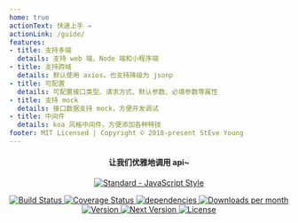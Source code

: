 ```yaml
---
home: true
actionText: 快速上手 →
actionLink: /guide/
features:
- title: 支持多端
  details: 支持 web 端、Node 端和小程序端
- title: 支持跨域
  details: 默认使用 axios，也支持降级为 jsonp
- title: 可配置
  details: 可配置接口类型、请求方式、默认参数、必填参数等属性
- title: 支持 mock
  details: 接口数据支持 mock，方便开发调试
- title: 中间件
  details: koa 风格中间件，方便添加各种特技
footer: MIT Licensed | Copyright © 2018-present StEve Young
---
```


<h4 align="center">让我们优雅地调用 api~</h4>

<p align="center">
    <a href="https://github.com/feross/standard" target="_blank">
        <img :src="$withBase('/standard.svg')" alt="Standard - JavaScript Style">
    </a>
</p>

<p align="center">
    <a href="https://circleci.com/gh/tuateam/tua-api/tree/master" target="_blank">
        <img src="https://img.shields.io/circleci/project/github/tuateam/tua-api/master.svg" alt="Build Status">
    </a>
    <a href="https://codecov.io/github/tuateam/tua-api?branch=master" target="_blank">
        <img src="https://img.shields.io/codecov/c/github/tuateam/tua-api/master.svg" alt="Coverage Status">
    </a>
    <a href="https://david-dm.org/tuateam/tua-api" target="_blank">
        <img src="https://david-dm.org/tuateam/tua-api.svg" alt="dependencies">
    </a>
    <a href="https://www.npmjs.com/package/tua-api" target="_blank">
        <img src="https://badgen.net/npm/dm/tua-api" alt="Downloads per month">
        <img src="https://img.shields.io/npm/v/tua-api.svg" alt="Version">
        <img src="https://img.shields.io/npm/v/tua-api/next.svg" alt="Next Version">
        <img src="https://img.shields.io/npm/l/tua-api.svg" alt="License">
    </a>
</p>
